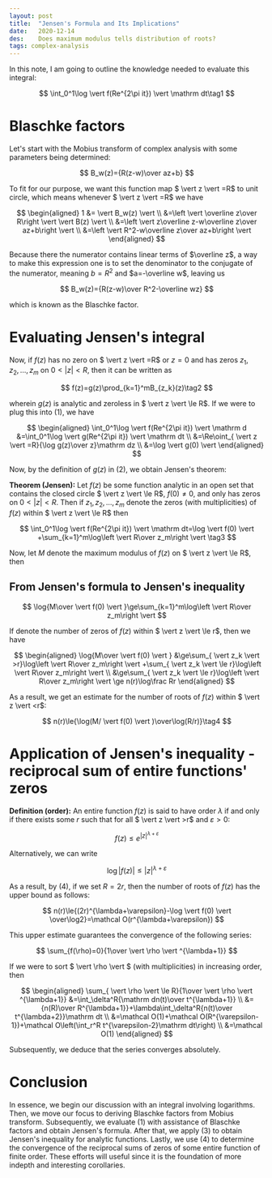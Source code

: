 ```yaml
---
layout: post
title:  "Jensen's Formula and Its Implications"
date:   2020-12-14
des:    Does maximum modulus tells distribution of roots?
tags: complex-analysis
---
```


In this note, I am going to outline the knowledge needed to evaluate this integral:

$$
\int_0^1\log \vert f(Re^{2\pi it}) \vert \mathrm dt\tag1
$$

# Blaschke factors

Let's start with the Mobius transform of complex analysis with some parameters being determined:

$$
B_w(z)={R(z-w)\over az+b}
$$

To fit for our purpose, we want this function map $ \vert z \vert =R$ to unit circle, which means whenever $ \vert z \vert =R$ we have

$$
\begin{aligned}
1
&= \vert B_w(z) \vert  \\
&=\left \vert \overline z\over R\right \vert  \vert B(z) \vert  \\
&=\left \vert z\overline z-w\overline z\over az+b\right \vert  \\
&=\left \vert R^2-w\overline z\over az+b\right \vert 
\end{aligned}
$$

Because there the numerator contains linear terms of $\overline z$, a way to make this expression one is to set the denominator to the conjugate of the numerator, meaning $b=R^2$ and $a=-\overline w$, leaving us

$$
B_w(z)={R(z-w)\over R^2-\overline wz}
$$

which is known as the Blaschke factor.

# Evaluating Jensen's integral

Now, if $f(z)$ has no zero on $ \vert z \vert =R$ or $z=0$ and has zeros $z_1,z_2,\dots,z_m$ on $0< \vert z \vert <R$, then it can be written as

$$
f(z)=g(z)\prod_{k=1}^mB_{z_k}(z)\tag2
$$

wherein $g(z)$ is analytic and zeroless in $ \vert z \vert \le R$. If we were to plug this into (1), we have

$$
\begin{aligned}
\int_0^1\log \vert f(Re^{2\pi it}) \vert \mathrm d
&=\int_0^1\log \vert g(Re^{2\pi it}) \vert \mathrm dt \\
&=\Re\oint_{ \vert z \vert =R}{\log g(z)\over z}\mathrm dz \\
&=\log \vert g(0) \vert 
\end{aligned}
$$

Now, by the definition of $g(z)$ in (2), we obtain Jensen's theorem:

**Theorem (Jensen):** Let $f(z)$ be some function analytic in an open set that contains the closed circle $ \vert z \vert \le R$, $f(0)\ne0$, and only has zeros on $0< \vert z \vert <R$. Then if $z_1,z_2,\dots,z_m$ denote the zeros (with multiplicities) of $f(z)$ within $ \vert z \vert \le R$ then

$$
\int_0^1\log \vert f(Re^{2\pi it}) \vert \mathrm dt=\log \vert f(0) \vert +\sum_{k=1}^m\log\left \vert R\over z_m\right \vert \tag3
$$

Now, let $M$ denote the maximum modulus of $f(z)$ on $ \vert z \vert \le R$, then

## From Jensen's formula to Jensen's inequality

$$
\log{M\over \vert f(0) \vert }\ge\sum_{k=1}^m\log\left \vert R\over z_m\right \vert 
$$

If denote the number of zeros of $f(z)$ within $ \vert z \vert \le r$, then we have

$$
\begin{aligned}
\log{M\over \vert f(0) \vert }
&\ge\sum_{ \vert z_k \vert >r}\log\left \vert R\over z_m\right \vert +\sum_{ \vert z_k \vert \le r}\log\left \vert R\over z_m\right \vert  \\
&\ge\sum_{ \vert z_k \vert \le r}\log\left \vert R\over z_m\right \vert \ge n(r)\log\frac Rr
\end{aligned}
$$

As a result, we get an estimate for the number of roots of $f(z)$ within $ \vert z \vert <r$:

$$
n(r)\le{\log(M/ \vert f(0) \vert )\over\log(R/r)}\tag4
$$

# Application of Jensen's inequality - reciprocal sum of entire functions' zeros

**Definition (order):** An entire function $f(z)$ is said to have order $\lambda$ if and only if there exists some $r$ such that for all $ \vert z \vert >r$ and $\varepsilon>0$:

$$
f(z)\le e^{ \vert z \vert ^{\lambda+\varepsilon}}
$$

Alternatively, we can write

$$
\log \vert f(z) \vert \le \vert z \vert ^{\lambda+\varepsilon}
$$

As a result, by (4), if we set $R=2r$, then the number of roots of $f(z)$ has the upper bound as follows:

$$
n(r)\le{(2r)^{\lambda+\varepsilon}-\log \vert f(0) \vert \over\log2}=\mathcal O(r^{\lambda+\varepsilon})
$$

This upper estimate guarantees the convergence of the following series:

$$
\sum_{f(\rho)=0}{1\over \vert \rho \vert ^{\lambda+1}}
$$

If we were to sort $ \vert \rho \vert $ (with multiplicities) in increasing order, then

$$
\begin{aligned}
\sum_{ \vert \rho \vert \le R}{1\over \vert \rho \vert ^{\lambda+1}}
&=\int_\delta^R{\mathrm dn(t)\over t^{\lambda+1}} \\
&={n(R)\over R^{\lambda+1}}+\lambda\int_\delta^R{n(t)\over t^{\lambda+2}}\mathrm dt \\
&=\mathcal O(1)+\mathcal O(R^{\varepsilon-1})+\mathcal O\left(\int_r^R t^{\varepsilon-2}\mathrm dt\right) \\
&=\mathcal O(1)
\end{aligned}
$$

Subsequently, we deduce that the series converges absolutely.

# Conclusion

In essence, we begin our discussion with an integral involving logarithms. Then, we move our focus to deriving Blaschke factors from Mobius transform. Subsequently, we  evaluate (1) with assistance of Blaschke factors and obtain Jensen's formula. After that, we apply (3) to obtain Jensen's inequality for analytic functions. Lastly, we use (4) to determine the convergence of the reciprocal sums of zeros of some entire function of finite order. These efforts will useful since it is the foundation of more indepth and interesting corollaries.